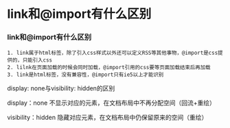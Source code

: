 # link和@import有什么区别

<ans>

### link和@import有什么区别

```
1. link属于html标签，除了引入css样式以外还可以定义RSS等其他事物，@import是css提供的，只能引入css
2. lilnk在页面加载的时候会同时加载，@import引用的css要等页面加载结束后再加载
3. link是html标签，没有兼容性，@import只有ie5以上才能识别
```

display: none与visibility: hidden的区别

display：none 不显示对应的元素，在文档布局中不再分配空间（回流+重绘）

visibility：hidden 隐藏对应元素，在文档布局中仍保留原来的空间（重绘）

</ans>